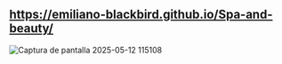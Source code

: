 ## https://emiliano-blackbird.github.io/Spa-and-beauty/

![Captura de pantalla 2025-05-12 115108](https://github.com/user-attachments/assets/287f42b1-6aae-45a2-8eee-73f38f785ac6)
